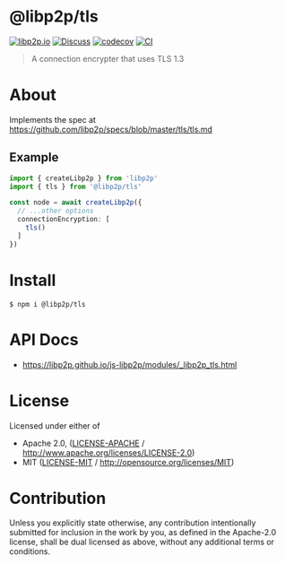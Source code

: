 # @libp2p/tls

[![libp2p.io](https://img.shields.io/badge/project-libp2p-yellow.svg?style=flat-square)](http://libp2p.io/)
[![Discuss](https://img.shields.io/discourse/https/discuss.libp2p.io/posts.svg?style=flat-square)](https://discuss.libp2p.io)
[![codecov](https://img.shields.io/codecov/c/github/libp2p/js-libp2p.svg?style=flat-square)](https://codecov.io/gh/libp2p/js-libp2p)
[![CI](https://img.shields.io/github/actions/workflow/status/libp2p/js-libp2p/main.yml?branch=main\&style=flat-square)](https://github.com/libp2p/js-libp2p/actions/workflows/main.yml?query=branch%3Amain)

> A connection encrypter that uses TLS 1.3

# About

<!--

!IMPORTANT!

Everything in this README between "# About" and "# Install" is automatically
generated and will be overwritten the next time the doc generator is run.

To make changes to this section, please update the @packageDocumentation section
of src/index.js or src/index.ts

To experiment with formatting, please run "npm run docs" from the root of this
repo and examine the changes made.

-->

Implements the spec at <https://github.com/libp2p/specs/blob/master/tls/tls.md>

## Example

```typescript
import { createLibp2p } from 'libp2p'
import { tls } from '@libp2p/tls'

const node = await createLibp2p({
  // ...other options
  connectionEncryption: [
    tls()
  ]
})
```

# Install

```console
$ npm i @libp2p/tls
```

# API Docs

- <https://libp2p.github.io/js-libp2p/modules/_libp2p_tls.html>

# License

Licensed under either of

- Apache 2.0, ([LICENSE-APACHE](https://github.com/libp2p/js-libp2p/blob/main/packages/connection-encrypter-tls/LICENSE-APACHE) / <http://www.apache.org/licenses/LICENSE-2.0>)
- MIT ([LICENSE-MIT](https://github.com/libp2p/js-libp2p/blob/main/packages/connection-encrypter-tls/LICENSE-MIT) / <http://opensource.org/licenses/MIT>)

# Contribution

Unless you explicitly state otherwise, any contribution intentionally submitted for inclusion in the work by you, as defined in the Apache-2.0 license, shall be dual licensed as above, without any additional terms or conditions.
